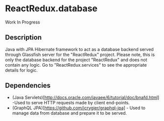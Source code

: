 # ReactRedux.database
Work In Progress

## Description
Java with JPA Hibernate framework to act as a database backend served through Glassfish server for the "ReactRedux" project. Please note, this is only the database backend for the project "ReactRedux" and does not contain any logic. Go to "ReactRedux.services" to see the appropriate details for logic.

## Dependencies
- (Java Servlets)[http://docs.oracle.com/javaee/6/tutorial/doc/bnafd.html] -Used to serve HTTP requests made by client end-points.
- (GraphQL JPA)[https://github.com/jcrygier/graphql-jpa] - Used to manage data from database and prepare it to be served.
